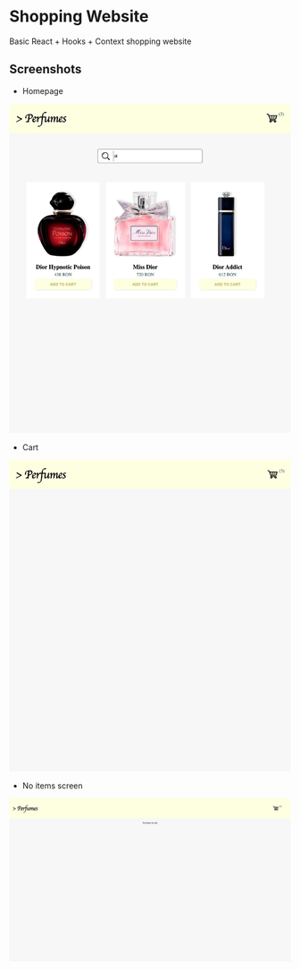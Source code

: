 # Shopping Website

Basic React + Hooks + Context shopping website

## Screenshots

- Homepage

![Hp](src/assets/homepage-demo.png?raw=true "Homepage")

- Cart

![Cart](src/assets/cart-demo.png?raw=true "Cart")

- No items screen

![No items](src/assets/no-items-demo.png?raw=true "No items")
